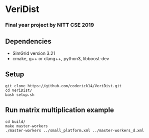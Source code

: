 # VeriDist
### Final year project by NITT CSE 2019

## Dependencies
- SimGrid version 3.21
- cmake, g++ or clang++, python3, libboost-dev

## Setup
```
git clone https://github.com/coderick14/VeriDist.git
cd VeriDist/
bash setup.sh
```

## Run matrix multiplication example
```
cd build/
make master-workers
./master-workers ../small_platform.xml ../master-workers_d.xml
```

